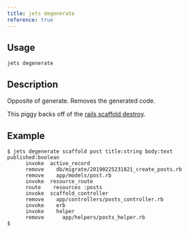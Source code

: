 ```yaml
---
title: jets degenerate
reference: true
---
```


## Usage

    jets degenerate

## Description

Opposite of generate. Removes the generated code.

This piggy backs off of the [rails scaffold destroy](https://guides.rubyonrails.org/command_line.html#rails-destroy).

## Example

    $ jets degenerate scaffold post title:string body:text published:boolean
          invoke  active_record
          remove    db/migrate/20190225231821_create_posts.rb
          remove    app/models/post.rb
          invoke  resource_route
          route    resources :posts
          invoke  scaffold_controller
          remove    app/controllers/posts_controller.rb
          invoke    erb
          invoke    helper
          remove      app/helpers/posts_helper.rb
    $



